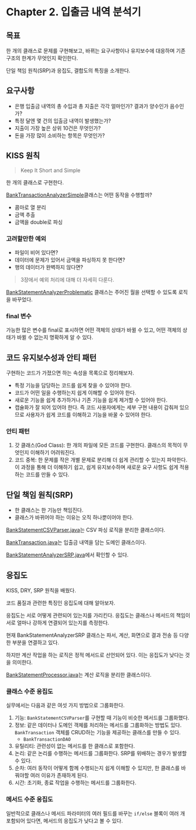 # Chapter 2. 입출금 내역 분석기

## 목표

한 개의 클래스로 문제를 구현해보고, 바뀌는 요구사항이나 유지보수에 대응하며 기존 구조의 한계가 무엇인지 확인한다.

단일 책임 원칙(SRP)과 응집도, 결합도의 특징을 소개한다.

## 요구사항

- 은행 입출금 내역의 총 수입과 총 지출은 각각 얼마인가? 결과가 양수인가 음수인가?
- 특정 달엔 몇 건의 입출금 내역이 발생했는가?
- 지출이 가장 높은 상위 10건은 무엇인가?
- 돈을 가장 많이 소비하는 항목은 무엇인가?

## KISS 원칙

> Keep It Short and Simple

한 개의 클래스로 구현한다.

[BankTransactionAnalyzerSimple](../src/main/java/chap_02/BankTransactionAnalyzerSimple.java)클래스는 어떤
동작을 수행할까?

- 콤마로 열 분리
- 금액 추출
- 금액을 double로 파싱

### 고려할만한 예외

- 파일이 비어 있다면?
- 데이터에 문제가 있어서 금액을 파싱하지 못 한다면?
- 행의 데이터가 완벽하지 않다면?

> 3장에서 예외 처리에 대해 더 자세히 다룬다.

[BankStatementAnalyzerProblematic](../src/main/java/chap_02/BankStatementAnalyzerProblematic.java)
클래스는 주어진 월을 선택할 수 있도록 로직을 바꾸었다.

### final 변수

가능한 많은 변수를 final로 표시하면 어떤 객체의 상태가 바뀔 수 있고, 어떤 객체의 상태가 바뀔 수 없는지 명확하게 알 수 있다.

## 코드 유지보수성과 안티 패턴

구현하는 코드가 가졌으면 하는 속성을 목록으로 정리해보자.

- 특정 기능을 담당하는 코드를 쉽게 찾을 수 있어야 한다.
- 코드가 어떤 일을 수행하는지 쉽게 이해할 수 있어야 한다.
- 새로운 기능을 쉽게 추가하거나 기존 기능을 쉽게 제거할 수 있어야 한다.
- 캡슐화가 잘 되어 있어야 한다. 즉 코드 사용자에게는 세부 구현 내용이 갑춰져 있으므로 사용자가 쉽게 코드를 이해하고 기능을 바꿀 수 있어야 한다.

### 안티 패턴

1. 갓 클래스(God Class): 한 개의 파일에 모든 코드를 구현한다. 클래스의 목적이 무엇인지 이해하기 어려워진다.
2. 코드 중복: 한 문제를 작은 개별 문제로 분리해 더 쉽게 관리할 수 있는지 파악한다. 이 과정을 통해 더 이해하기 쉽고, 쉽게 유지보수하며 새로운 요구 사항도 쉽게 적용하는
   코드를 만들 수 있다.

## 단일 책임 원칙(SRP)

- 한 클래스는 한 기능만 책임진다.
- 클래스가 바뀌어야 하는 이유는 오직 하나뿐이어야 한다.

[BankStatementCSVParser.java](../src/main/java/chap_02/BankStatementCSVParser.java)는 CSV 파싱 로직을 분리한 클래스이다.

[BankTransaction.java](../src/main/java/chap_02/BankTransaction.java)는 입출금 내역을 담는 도메인 클래스이다.

[BankStatementAnalyzerSRP.java](../src/main/java/chap_02/BankStatementAnalyzerSRP.java)에서 확인할 수 있다.

## 응집도

KISS, DRY, SRP 원칙을 배웠다.

코드 품질과 관련한 특징인 응집도에 대해 알아보자.

응집도는 서로 어떻게 관련되어 있는지를 가리킨다. 응집도는 클래스나 메서드의 책임이 서로 얼마나 강하게 연결되어 있는지를 측정한다.

현재 BankStatementAnalyzerSRP 클래스는 파서, 계산, 화면으로 결과 전송 등 다양한 부분을 연결하고 있다.

하지만 계산 작업을 하는 로직은 정적 메서드로 선언되어 있다. 이는 응집도가 낮다는 것을 의미한다.

[BankStatementProcessor.java](../src/main/java/chap_02/BankStatementProcessor.java)는 계산 로직을 분리한 클래스이다.

### 클래스 수준 응집도

실무에서는 다음과 같은 여섯 가지 방법으로 그룹화한다.

1. 기능: `BankStatementCSVParser`를 구현할 때 기능이 비슷한 메서드를 그룹화했다.
2. 정보: 같은 데이터나 도메인 객체를 처리하는 메서드를 그룹화하는 방법도 있다. `BankTransaction` 객체를 CRUD하는 기능을 제공하는 클래스를 만들 수 있다.
   - `BankTransactionDAO`
3. 유틸리티: 관련성이 없는 메서드를 한 클래스로 포함한다. 
4. 논리: 같은 논리를 수행하는 메서드를 그룹화한다. SRP를 위배하는 경우가 발생할 수 있다.
5. 순차: 여러 동작이 어떻게 함께 수행되는지 쉽게 이해할 수 있지만, 한 클래스를 바꿔야할 여러 이유가 존재하게 된다.
6. 시간: 초기화, 종료 작업을 수행하는 메서드를 그룹화한다.

### 메서드 수준 응집도

일반적으로 클래스나 메서드 파라미터의 여러 필드를 바꾸는 `if/else` 블록이 여러 개 포함되어 있다면, 메서드의 응집도가 낮다고 볼 수 있다.

